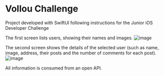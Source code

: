 # Vollou Challenge

Project developed with SwiftUI following instructions for the Junior iOS Developer Challenge

The first screen lists users, showing their names and images.
![image](http://www.nimdog.com/VollouSS1.png)

The second screen shows the details of the selected user (such as name, image, address, their posts and the number of comments for each post).
![image](http://www.nimdog.com/VollouSS2.png)

All information is consumed from an open API.

